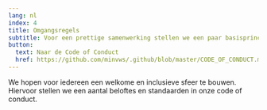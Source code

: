 ```yaml
---
lang: nl
index: 4
title: Omgangsregels
subtitle: Voor een prettige samenwerking stellen we een paar basisprincipes
button:
  text: Naar de Code of Conduct
  href: https://github.com/minvws/.github/blob/master/CODE_OF_CONDUCT.md
---
```

We hopen voor iedereen een welkome en inclusieve sfeer te bouwen. Hiervoor stellen we een aantal beloftes en standaarden in onze code of conduct.
